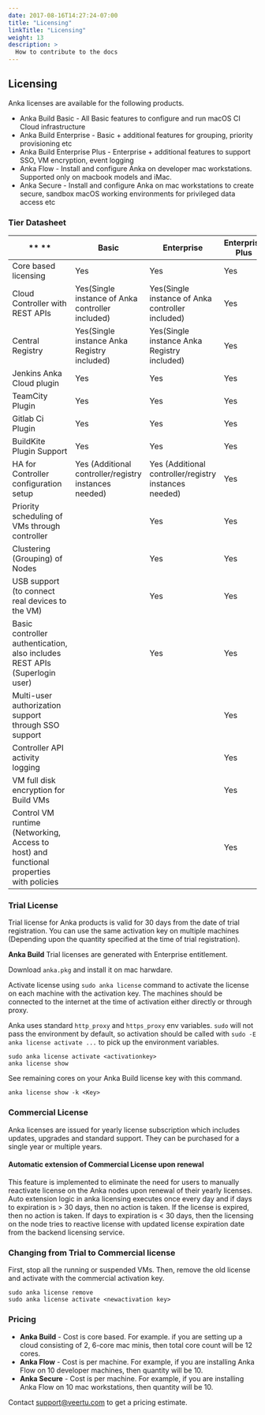 ```yaml
---
date: 2017-08-16T14:27:24-07:00
title: "Licensing"
linkTitle: "Licensing"
weight: 13
description: >
  How to contribute to the docs
---
```




## Licensing
Anka licenses are available for the following products.  

+ Anka Build Basic - All Basic features to configure and run macOS CI Cloud infrastructure
+ Anka Build Enterprise - Basic + additional features for grouping, priority provisioning etc
+ Anka Build Enterprise Plus - Enterprise + additional features to support SSO, VM encryption, event logging
+ Anka Flow - Install and configure Anka on developer mac workstations. Supported only on macbook models and iMac.
+ Anka Secure - Install and configure Anka on mac workstations to create secure, sandbox macOS working environments for privileged data access etc

### Tier Datasheet

**     ** | **Basic** | **Enterprise** | **Enterprise Plus**
--- | --- | --- |  ---
Core based licensing | Yes | Yes | Yes
Cloud Controller with REST APIs | Yes(Single instance of Anka controller included) | Yes(Single instance of Anka controller included) | Yes
Central Registry | Yes(Single instance Anka Registry included) | Yes(Single instance Anka Registry included) | Yes
Jenkins Anka Cloud plugin | Yes | Yes | Yes
TeamCity Plugin | Yes | Yes | Yes
Gitlab Ci Plugin | Yes | Yes | Yes
BuildKite Plugin Support | Yes | Yes | Yes
HA for Controller configuration setup | Yes (Additional controller/registry instances needed) | Yes (Additional controller/registry instances needed) | Yes
Priority scheduling of VMs through controller |    | Yes | Yes
Clustering (Grouping) of Nodes |    | Yes | Yes 
USB support (to connect real devices to the VM) |    | Yes | Yes
Basic controller authentication, also includes REST APIs (Superlogin user) |    | Yes | Yes
Multi-user authorization support through SSO support |    |    | Yes
Controller API activity logging |    |    | Yes
VM full disk encryption for Build VMs |    |    | Yes
Control VM runtime (Networking, Access to host) and functional properties with policies |    |    | Yes 



### Trial License
Trial license for Anka products is valid for 30 days from the date of trial registration. You can use the same activation key on multiple machines (Depending upon the quantity specified at the time of trial registration).  

**Anka Build** Trial licenses are generated with Enterprise entitlement.

Download `anka.pkg` and install it on mac harwdare.

Activate license using `sudo anka license` command to activate the license on each machine with the activation key. The machines should be connected to the internet at the time of activation either directly or through proxy.  

Anka uses standard `http_proxy` and `https_proxy` env variables. `sudo` will not pass the environment by default, so activation should be called with `sudo -E anka license activate ...` to pick up the environment variables.
```
sudo anka license activate <activationkey>
anka license show
```

See remaining cores on your Anka Build license key with this command.

`anka license show -k <Key>`

### Commercial License
Anka licenses are issued for yearly license subscription which includes updates, upgrades and standard support. They can be purchased for a single year or multiple years. 

#### Automatic extension of Commercial License upon renewal
This feature is implemented to eliminate the need for users to manually reactivate license on the Anka nodes upon renewal of their yearly licenses.
Auto extension logic in anka licensing executes once every day and if days to expiration is > 30 days, then no action is taken. If the license is expired, then no action is taken. If days to expiration is < 30 days, then the licensing on the node tries to reactive license with updated license expiration date from the backend licensing service.

### Changing from Trial to Commercial license
First, stop all the running or suspended VMs. Then, remove the old license and activate with the commercial activation key.

```
sudo anka license remove
sudo anka license activate <newactivation key>
```

### Pricing

+ **Anka Build** - Cost is core based. For example. if you are setting up a cloud consisting of 2, 6-core mac minis, then total core count will be 12 cores.
+ **Anka Flow** - Cost is per machine. For example, if you are installing Anka Flow on 10 developer machines, then quantity will be 10.
+ **Anka Secure** - Cost is per machine. For example, if you are installing Anka Flow on 10 mac workstations, then quantity will be 10.

Contact [support@veertu.com](mailto:support@veertu.com) to get a pricing estimate.  




